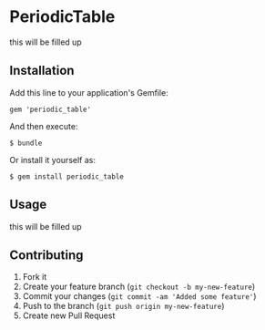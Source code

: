 # PeriodicTable

this will be filled up

## Installation

Add this line to your application's Gemfile:

    gem 'periodic_table'

And then execute:

    $ bundle

Or install it yourself as:

    $ gem install periodic_table

## Usage

this will be filled up

## Contributing

1. Fork it
2. Create your feature branch (`git checkout -b my-new-feature`)
3. Commit your changes (`git commit -am 'Added some feature'`)
4. Push to the branch (`git push origin my-new-feature`)
5. Create new Pull Request
